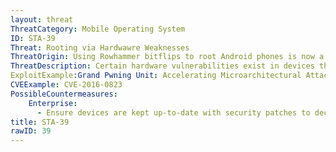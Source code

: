 ```yaml
---
layout: threat
ThreatCategory: Mobile Operating System
ID: STA-39
Threat: Rooting via Hardwawre Weaknesses
ThreatOrigin: Using Rowhammer bitflips to root Android phones is now a thing [^D-Goodin-1]
ThreatDescription: Certain hardware vulnerabilities exist in devices that could allow a user to root or jailbreak their device.
ExploitExample:Grand Pwning Unit: Accelerating Microarchitectural Attacks with the GPU [^P-Frigo-1]
CVEExample: CVE-2016-0823
PossibleCountermeasures:
    Enterprise:
      - Ensure devices are kept up-to-date with security patches to decrease the likelihood that they can be rooted/jailbroken.
title: STA-39
rawID: 39
---
```

